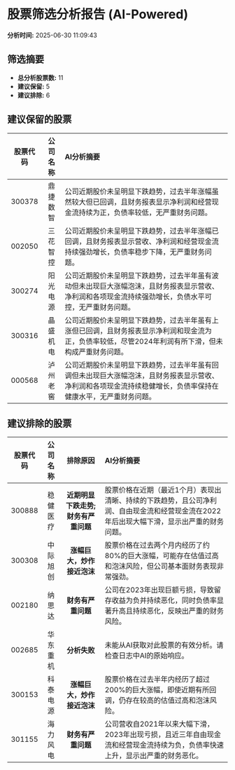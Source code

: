 # 股票筛选分析报告 (AI-Powered)

**分析时间:** 2025-06-30 11:09:43

## 筛选摘要

- **总分析股票数:** 11
- **建议保留:** 5
- **建议排除:** 6

## 建议保留的股票

| 股票代码 | 公司名称 | AI分析摘要 |
|:---:|:---:|:---|
| 300378 | 鼎捷数智 | 公司近期股价未呈明显下跌趋势，过去半年涨幅虽然较大但已回调，且财务报表显示净利润和经营现金流持续为正，负债率较低，无严重财务问题。 |
| 002050 | 三花智控 | 公司近期股价未呈明显下跌趋势，过去半年涨幅已回调，且财务报表显示营收、净利润和经营现金流持续强劲增长，负债率稳步下降，无严重财务问题。 |
| 300274 | 阳光电源 | 公司近期股价未呈明显下跌趋势，过去半年虽有波动但未出现巨大涨幅泡沫，且财务报表显示营收、净利润和各项现金流持续强劲增长，负债水平可控，无严重财务问题。 |
| 300316 | 晶盛机电 | 公司近期股价未呈明显下跌趋势，过去半年虽有上涨但已回调，且财务报表显示净利润和现金流为正，负债率较低，尽管2024年利润有所下滑，但未构成严重财务问题。 |
| 000568 | 泸州老窖 | 公司近期股价未呈明显下跌趋势，过去半年虽有回调但未出现巨大涨幅泡沫，且财务报表显示营收、净利润和各项现金流持续稳健增长，负债率保持在健康水平，无严重财务问题。 |

## 建议排除的股票

| 股票代码 | 公司名称 | 排除原因 | AI分析摘要 |
|:---:|:---:|:---:|:---|
| 300888 | 稳健医疗 | **近期明显下跌走势; 财务有严重问题** | 股票价格在近期（最近1个月）表现出清晰、持续的下跌趋势，且公司净利润、自由现金流和经营现金流在2022年后出现大幅下滑，显示出严重的财务问题。 |
| 300308 | 中际旭创 | **涨幅巨大，炒作接近泡沫** | 股票价格在过去两个月内经历了约80%的巨大涨幅，可能存在估值过高和泡沫风险，但公司基本面财务表现非常强劲。 |
| 002180 | 纳思达 | **财务有严重问题** | 公司在2023年出现巨额亏损，导致留存收益为负并持续恶化，同时负债率显著升高且持续恶化，反映出严重的财务风险。 |
| 002685 | 华东重机 | **分析失败** | 未能从AI获取对此股票的有效分析。请检查日志中AI的原始响应。 |
| 300153 | 科泰电源 | **涨幅巨大，炒作接近泡沫** | 股票价格在过去半年内经历了超过200%的巨大涨幅，即使近期有所回调，仍存在较高的估值过高和泡沫风险。 |
| 301155 | 海力风电 | **财务有严重问题** | 公司营收自2021年以来大幅下滑，2023年出现亏损，且近三年自由现金流和经营现金流持续为负，负债率快速上升，显示出严重的财务恶化。 |
